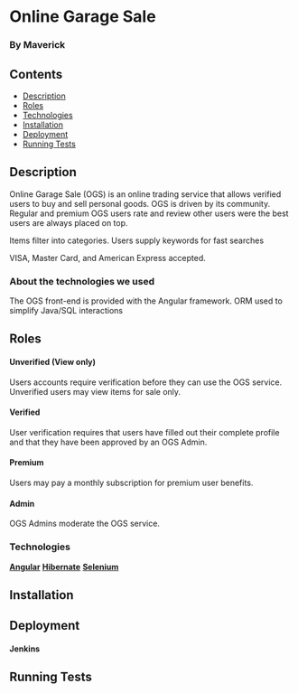 # Online Garage Sale

### By Maverick

## Contents
- [Description](#description)
- [Roles](#roles)
- [Technologies](#technologies)
- [Installation](#installation)
- [Deployment](#deployment)
- [Running Tests](#testing)

## Description
Online Garage Sale (OGS) is an online trading service that allows verified users to buy and sell personal goods. OGS is driven by its community. Regular and premium OGS users rate and review other users were the best users are always placed on top.

Items filter into categories. Users supply keywords for fast searches

VISA, Master Card, and American Express accepted.
### About the technologies we used
The OGS front-end is provided with the Angular framework. ORM used to simplify Java/SQL interactions

## Roles
#### Unverified (View only)
Users accounts require verification before they can use the OGS service. Unverified users may view items for sale only.
#### Verified
User verification requires that users have filled out their complete profile and that they have been approved by an OGS Admin.
#### Premium
Users may pay a monthly subscription for premium user benefits.
#### Admin
OGS Admins moderate the OGS service.
### Technologies
[**Angular**](https://angular.io/)
[**Hibernate**](http://hibernate.org/)
[**Selenium**](https://www.seleniumhq.org/)
## Installation
## Deployment
#### Jenkins
## Running Tests